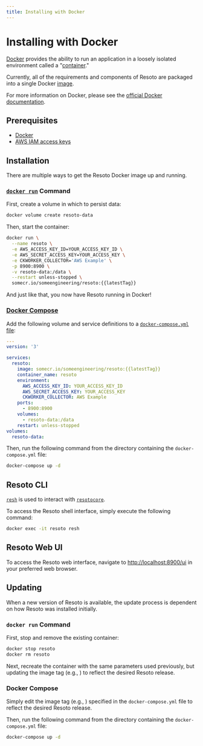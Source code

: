 ```yaml
---
title: Installing with Docker
---
```


# Installing with Docker

[Docker](https://docker.com) provides the ability to run an application in a loosely isolated environment called a "[container](https://docs.docker.com/get-started/overview#containers)."

Currently, all of the requirements and components of Resoto are packaged into a single Docker [image](https://docs.docker.com/get-started/overview#images).

For more information on Docker, please see the [official Docker documentation](https://docs.docker.com).

## Prerequisites

- [Docker](https://docs.docker.com/get-started/#download-and-install-docker)
- [AWS IAM access keys](https://docs.aws.amazon.com/IAM/latest/UserGuide/id_credentials_access-keys.html)

## Installation

There are multiple ways to get the Resoto Docker image up and running.

### [`docker run`](https://docs.docker.com/engine/reference/run) Command

First, create a volume in which to persist data:

```bash
docker volume create resoto-data
```

Then, start the container:

```bash
docker run \
  --name resoto \
  -e AWS_ACCESS_KEY_ID=YOUR_ACCESS_KEY_ID \
  -e AWS_SECRET_ACCESS_KEY=YOUR_ACCESS_KEY \
  -e CKWORKER_COLLECTOR='AWS Example' \
  -p 8900:8900 \
  -v resoto-data:/data \
  --restart unless-stopped \
  somecr.io/someengineering/resoto:{{latestTag}}
```

And just like that, you now have Resoto running in Docker!

### [Docker Compose](https://docs.docker.com/compose/reference)

Add the following volume and service definitions to a [`docker-compose.yml` file](https://docs.docker.com/compose/compose-file):

```yml title="docker-compose.yml"
---
version: '3'

services:
  resoto:
    image: somecr.io/someengineering/resoto:{{latestTag}}
    container_name: resoto
    environment:
      AWS_ACCESS_KEY_ID: YOUR_ACCESS_KEY_ID
      AWS_SECRET_ACCESS_KEY: YOUR_ACCESS_KEY
      CKWORKER_COLLECTOR: AWS Example
    ports:
      - 8900:8900
    volumes:
      - resoto-data:/data
    restart: unless-stopped
volumes:
  resoto-data:
```

Then, run the following command from the directory containing the `docker-compose.yml` file:

```bash
docker-compose up -d
```

## Resoto CLI

[`resh`](../concepts/components/resh.md) is used to interact with [`resotocore`](../concepts/components/resotocore.md).

To access the Resoto shell interface, simply execute the following command:

```bash
docker exec -it resoto resh
```

## Resoto Web UI

To access the Resoto web interface, navigate to [http://localhost:8900/ui](http://localhost:8900/ui) in your preferred web browser.

## Updating

When a new version of Resoto is available, the update process is dependent on how Resoto was installed initially.

### `docker run` Command

First, stop and remove the existing container:

```bash
docker stop resoto
docker rm resoto
```

Next, recreate the container with the same parameters used previously, but updating the image tag (e.g., <LatestTag />) to reflect the desired Resoto release.

### Docker Compose

Simply edit the image tag (e.g., <LatestTag />) specified in the `docker-compose.yml` file to reflect the desired Resoto release.

Then, run the following command from the directory containing the `docker-compose.yml` file:

```bash
docker-compose up -d
```
